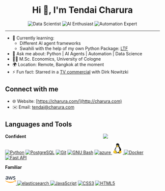 <!-- TODO: Add a banner -->

<h1 align="center">Hi 👋, I'm Tendai Charura</h1>
<!-- <h3 align="center">A passionate Data Scientist with a Focus on AI & Automation</h3> -->

<div align="center">
  <img src="https://img.shields.io/badge/-Data%20Scientist-blue?style=for-the-badge" alt="Data Scientist"/>
  <img src="https://img.shields.io/badge/-AI%20Enthusiast-green?style=for-the-badge" alt="AI Enthusiast"/>
  <img src="https://img.shields.io/badge/-Automation%20Expert-orange?style=for-the-badge" alt="Automation Expert"/>
</div>

---

- 🧠 Currently learning:
    - Different AI agent frameworks
    - Swahili with the help of my own Python Package: [LTF](https://github.com/t-charura/language-transfer-flashcards)
- 💬 Ask me about: Python | AI Agents | Automation | Data Science
- 👨‍🎓 M.Sc. Economics, University of Cologne
- 🌍 Location: Remote, Bangkok at the moment
- ⚡ Fun fact: Starred in a [TV commercial](https://www.youtube.com/watch?v=auRZvgPeYik) with Dirk Nowitzki

<!-- 
- 🔭 I’m currently working on [Project 1](Link)
- 📝 I regularly write articles on [Medium](Medium) 
- 📄 Know about my experiences [CV link](CV link) 
-->


<h2 align="left">Connect with me</h2>

<p align="left">

- 🌐 Website: [https://charura.com/](http://charura.com)
- ✉️ Email: tendai@charura.com

</p>


<h2 align="left">Languages and Tools</h2>

<img align="right" src="https://media2.giphy.com/media/v1.Y2lkPTc5MGI3NjExcGFhN2N4dTF2Y294ZjhveXBheWd3amJ5czJzcGh2eDA4bXVndGY2cCZlcD12MV9pbnRlcm5hbF9naWZfYnlfaWQmY3Q9Zw/HzPtbOKyBoBFsK4hyc/giphy.webp" width="185">


<p align="left"> 

<b>Confident</b>

<a href="https://www.python.org/" target="_blank" rel="noreferrer"><img src="https://raw.githubusercontent.com/danielcranney/readme-generator/main/public/icons/skills/python-colored.svg" width="35" height="35" alt="Python" /></a>
<a href="https://www.postgresql.org/" target="_blank" rel="noreferrer"><img src="https://raw.githubusercontent.com/danielcranney/readme-generator/main/public/icons/skills/postgresql-colored.svg" width="35" height="35" alt="PostgreSQL" /></a>
<a href="https://git-scm.com/" target="_blank" rel="noreferrer"><img src="https://raw.githubusercontent.com/danielcranney/readme-generator/main/public/icons/skills/git-colored.svg" width="35" height="35" alt="Git" /></a>
<a href="https://www.gnu.org/software/bash/" target="_blank" rel="noreferrer"><img src="https://raw.githubusercontent.com/danielcranney/readme-generator/main/public/icons/skills/gnubash.svg" width="35" height="35" alt="GNU Bash" /></a>
<a href="https://azure.microsoft.com/en-in/" target="_blank" rel="noreferrer"> <img src="https://www.vectorlogo.zone/logos/microsoft_azure/microsoft_azure-icon.svg" alt="azure" width="35" height="35"/> </a>
<a href="https://www.linux.org/" target="_blank" rel="noreferrer"> <img src="https://raw.githubusercontent.com/devicons/devicon/master/icons/linux/linux-original.svg" alt="linux" width="35" height="35"/> </a>
<a href="https://www.docker.com/" target="_blank" rel="noreferrer"><img src="https://raw.githubusercontent.com/danielcranney/readme-generator/main/public/icons/skills/docker-colored.svg" width="35" height="35" alt="Docker" /></a>
<a href="https://fastapi.tiangolo.com/" target="_blank" rel="noreferrer"><img src="https://raw.githubusercontent.com/danielcranney/readme-generator/main/public/icons/skills/fastapi-colored.svg" width="35" height="35" alt="Fast API" /></a>

<b>Familiar</b>

<!-- <a href="https://cloud.google.com/" target="_blank" rel="noreferrer"><img src="https://raw.githubusercontent.com/danielcranney/readme-generator/main/public/icons/skills/googlecloud-colored.svg" width="35" height="35" alt="Google Cloud" /></a> -->

<a href="https://aws.amazon.com" target="_blank" rel="noreferrer"> <img src="https://raw.githubusercontent.com/devicons/devicon/master/icons/amazonwebservices/amazonwebservices-original-wordmark.svg" alt="aws" width="35" height="35"/> </a>
<a href="https://www.elastic.co" target="_blank" rel="noreferrer"> <img src="https://www.vectorlogo.zone/logos/elastic/elastic-icon.svg" alt="elasticsearch" width="35" height="35"/> </a>
<a href="https://developer.mozilla.org/en-US/docs/Web/JavaScript" target="_blank" rel="noreferrer"><img src="https://raw.githubusercontent.com/danielcranney/readme-generator/main/public/icons/skills/javascript-colored.svg" width="35" height="35" alt="JavaScript" /></a>
<a href="https://www.w3.org/TR/CSS/#css" target="_blank" rel="noreferrer"><img src="https://raw.githubusercontent.com/danielcranney/readme-generator/main/public/icons/skills/css3-colored.svg" width="35" height="35" alt="CSS3" /></a>
<a href="https://developer.mozilla.org/en-US/docs/Glossary/HTML5" target="_blank" rel="noreferrer"><img src="https://raw.githubusercontent.com/danielcranney/readme-generator/main/public/icons/skills/html5-colored.svg" width="35" height="35" alt="HTML5" /></a>

</p>

<!-- 
<h2 align="left">Socials</h2>
<p align="left"> <a href="https://www.github.com/t-charura" target="_blank" rel="noreferrer"> <picture> <source media="(prefers-color-scheme: dark)" srcset="https://raw.githubusercontent.com/danielcranney/readme-generator/main/public/icons/socials/github-dark.svg" /> <source media="(prefers-color-scheme: light)" srcset="https://raw.githubusercontent.com/danielcranney/readme-generator/main/public/icons/socials/github.svg" /> <img src="https://raw.githubusercontent.com/danielcranney/readme-generator/main/public/icons/socials/github.svg" width="32" height="32" /> </picture> </a> <a href="http://www.medium.com/@tendai.charura" target="_blank" rel="noreferrer"> <picture> <source media="(prefers-color-scheme: dark)" srcset="https://raw.githubusercontent.com/danielcranney/readme-generator/main/public/icons/socials/medium-dark.svg" /> <source media="(prefers-color-scheme: light)" srcset="https://raw.githubusercontent.com/danielcranney/readme-generator/main/public/icons/socials/medium.svg" /> <img src="https://raw.githubusercontent.com/danielcranney/readme-generator/main/public/icons/socials/medium.svg" width="32" height="32" /> </picture> </a></p>
 -->
